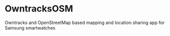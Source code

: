 # OwntracksOSM
Owntracks and OpenStreetMap based mapping and location sharing app for Samsung smartwatches
